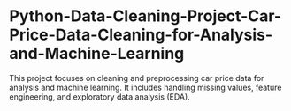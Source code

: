 # Python-Data-Cleaning-Project-Car-Price-Data-Cleaning-for-Analysis-and-Machine-Learning
This project focuses on cleaning and preprocessing car price data for analysis and machine learning. It includes handling missing values, feature engineering, and exploratory data analysis (EDA).
